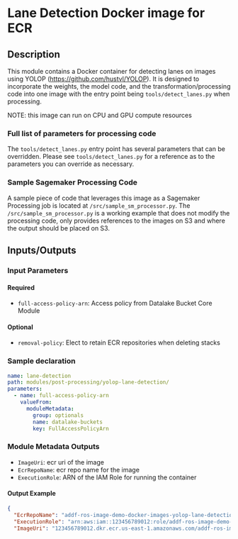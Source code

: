 # Lane Detection Docker image for ECR 

## Description

This module contains a Docker container for detecting lanes on images using 
YOLOP (https://github.com/hustvl/YOLOP).  It is designed to incorporate the weights, the model code, and the transformation/processing code into one image with the entry point being `tools/detect_lanes.py` when processing. 

NOTE: this image can run on CPU and GPU compute resources

### Full list of parameters for processing code
The `tools/detect_lanes.py` entry point has several parameters that can be overridden.  Please see `tools/detect_lanes.py` for a reference as to the parameters you can override as necessary.  


### Sample Sagemaker Processing Code

A sample piece of code that leverages this image as a Sagemaker Processing job is located at `/src/sample_sm_processor.py`.  The `/src/sample_sm_processor.py` is a working example that does not modify the processing code, only provides references to the images on S3 and where the output should be placed on S3.


    
## Inputs/Outputs

### Input Parameters

#### Required

- `full-access-policy-arn`: Access policy from Datalake Bucket Core Module

#### Optional
- `removal-policy`: Elect to retain ECR repositories when deleting stacks
    
### Sample declaration 

```yaml
name: lane-detection
path: modules/post-processing/yolop-lane-detection/
parameters:
  - name: full-access-policy-arn
    valueFrom:
      moduleMetadata:
        group: optionals
        name: datalake-buckets
        key: FullAccessPolicyArn
```

### Module Metadata Outputs

- `ImageUri`: ecr uri of the image 
- `EcrRepoName`: ecr repo name for the image
- `ExecutionRole`: ARN of the IAM Role for running the container

                        
#### Output Example

```json
{
  "EcrRepoName": "addf-ros-image-demo-docker-images-yolop-lane-detection", 
  "ExecutionRole": "arn:aws:iam::123456789012:role/addf-ros-image-demo-docke-addfrosimagedemodockerim-V62UW5SWGPIF", 
  "ImageUri": "123456789012.dkr.ecr.us-east-1.amazonaws.com/addf-ros-image-demo-docker-images-yolop-lane-detection:smprocessor"}
```
